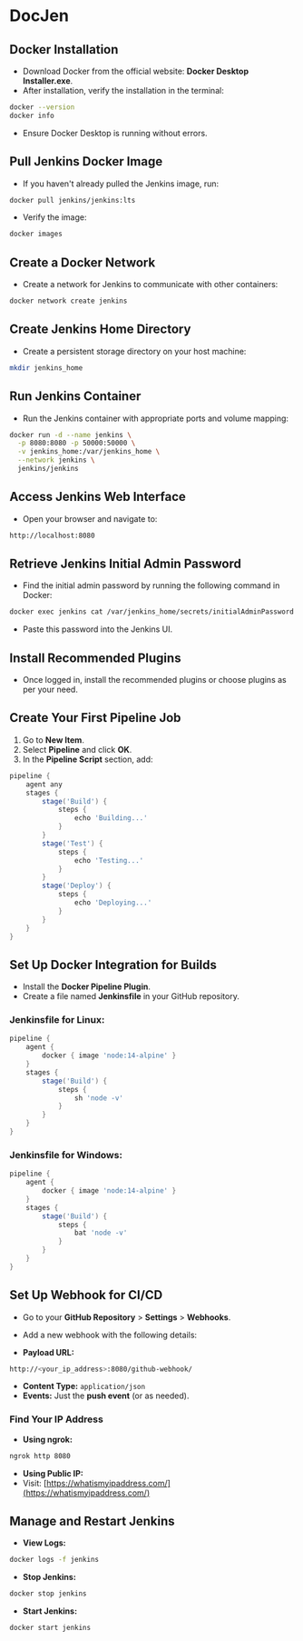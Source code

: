 # DocJen

## Docker Installation
- Download Docker from the official website: **Docker Desktop Installer.exe**.
- After installation, verify the installation in the terminal:

```bash
docker --version
docker info
```
- Ensure Docker Desktop is running without errors.

## Pull Jenkins Docker Image
- If you haven't already pulled the Jenkins image, run:

```bash
docker pull jenkins/jenkins:lts
```
- Verify the image:

```bash
docker images
```

## Create a Docker Network
- Create a network for Jenkins to communicate with other containers:

```bash
docker network create jenkins
```

## Create Jenkins Home Directory
- Create a persistent storage directory on your host machine:

```bash
mkdir jenkins_home
```

## Run Jenkins Container
- Run the Jenkins container with appropriate ports and volume mapping:

```bash
docker run -d --name jenkins \
  -p 8080:8080 -p 50000:50000 \
  -v jenkins_home:/var/jenkins_home \
  --network jenkins \
  jenkins/jenkins
```

## Access Jenkins Web Interface
- Open your browser and navigate to:

```bash
http://localhost:8080
```

## Retrieve Jenkins Initial Admin Password
- Find the initial admin password by running the following command in Docker:

```bash
docker exec jenkins cat /var/jenkins_home/secrets/initialAdminPassword
```
- Paste this password into the Jenkins UI.

## Install Recommended Plugins
- Once logged in, install the recommended plugins or choose plugins as per your need.

## Create Your First Pipeline Job
1. Go to **New Item**.
2. Select **Pipeline** and click **OK**.
3. In the **Pipeline Script** section, add:

```groovy
pipeline {
    agent any
    stages {
        stage('Build') {
            steps {
                echo 'Building...'
            }
        }
        stage('Test') {
            steps {
                echo 'Testing...'
            }
        }
        stage('Deploy') {
            steps {
                echo 'Deploying...'
            }
        }
    }
}
```

## Set Up Docker Integration for Builds
- Install the **Docker Pipeline Plugin**.
- Create a file named **Jenkinsfile** in your GitHub repository.

### Jenkinsfile for Linux:

```groovy
pipeline {
    agent {
        docker { image 'node:14-alpine' }
    }
    stages {
        stage('Build') {
            steps {
                sh 'node -v'
            }
        }
    }
}
```

### Jenkinsfile for Windows:

```groovy
pipeline {
    agent {
        docker { image 'node:14-alpine' }
    }
    stages {
        stage('Build') {
            steps {
                bat 'node -v'
            }
        }
    }
}
```

## Set Up Webhook for CI/CD
- Go to your **GitHub Repository** > **Settings** > **Webhooks**.
- Add a new webhook with the following details:

- **Payload URL:**

```bash
http://<your_ip_address>:8080/github-webhook/
```

- **Content Type:** `application/json`
- **Events:** Just the **push event** (or as needed).

### Find Your IP Address
- **Using ngrok:**

```bash
ngrok http 8080
```

- **Using Public IP:**
- Visit: [https://whatismyipaddress.com/](https://whatismyipaddress.com/)

## Manage and Restart Jenkins

- **View Logs:**

```bash
docker logs -f jenkins
```

- **Stop Jenkins:**

```bash
docker stop jenkins
```

- **Start Jenkins:**

```bash
docker start jenkins
